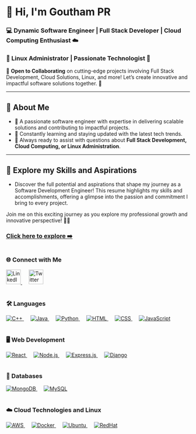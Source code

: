 # 👋 Hi, I'm Goutham PR  

### 💻 Dynamic Software Engineer | Full Stack Developer | Cloud Computing Enthusiast ☁️  
### 🐧 Linux Administrator | Passionate Technologist 🚀  

🌟 **Open to Collaborating** on cutting-edge projects involving Full Stack Development, Cloud Solutions, Linux, and more! Let’s create innovative and impactful software solutions together. 🚀   

---

## 🧠 About Me  
- 🔧 A passionate software engineer with expertise in delivering scalable solutions and contributing to impactful projects.  
- 🌱 Constantly learning and staying updated with the latest tech trends.  
- 💬 Always ready to assist with questions about **Full Stack Development, Cloud Computing, or Linux Administration**.   

---
## 🌟 Explore my Skills and Aspirations
- Discover the full potential and aspirations that shape my journey as a Software Development Engineer! This resume highlights my skills and accomplishments, offering a glimpse into the passion and commitment I bring to every project.

Join me on this exciting journey as you explore my professional growth and innovative perspective! 🌱📄

### <a href="https://drive.google.com/file/d/1PIG8AFJSdv3ya763lkq0qYLDMFH4TQie/view?usp=sharing"><strong>Click here to explore ➡️</strong></a>

# <h3>🌐 Connect with Me</h3>
<p>
 <a href="https://www.linkedin.com/in/gouthampr" target="_blank">
    <img src="https://img.icons8.com/color/48/000000/linkedin.png" alt="LinkedIn" width="40" height="40"/>
</a>&emsp;

<a href="https://twitter.com/gouthampr" target="_blank">
    <img src="https://img.icons8.com/color/48/000000/twitter.png" alt="Twitter" width="40" height="40"/>
</a>
</p>

#  <h3>🛠 Languages</h3>
<p>
  <a href="https://en.wikipedia.org/wiki/C%2B%2B" target="_blank">
  <img src="https://img.icons8.com/color/48/000000/c-plus-plus-logo.png" alt="C++" />
</a>&emsp;
  <a href="https://www.java.com/" target="_blank">
    <img src="https://skillicons.dev/icons?i=java" alt="Java" />
  </a>&emsp;
  <a href="https://www.python.org/" target="_blank">
    <img src="https://skillicons.dev/icons?i=python" alt="Python" />
  </a>&emsp;
  <a href="https://developer.mozilla.org/en-US/docs/Web/HTML" target="_blank">
    <img src="https://skillicons.dev/icons?i=html" alt="HTML" />
  </a>&emsp;
  <a href="https://developer.mozilla.org/en-US/docs/Web/CSS" target="_blank">
    <img src="https://skillicons.dev/icons?i=css" alt="CSS" />
  </a>&emsp;
  <a href="https://developer.mozilla.org/en-US/docs/Web/JavaScript" target="_blank">
    <img src="https://skillicons.dev/icons?i=javascript" alt="JavaScript" />
  </a>
</p>

# <h3>🖥 Web Development</h3>
<p>
  <a href="https://reactjs.org/" target="_blank">
    <img src="https://skillicons.dev/icons?i=react" alt="React" />
  </a>&emsp;
  <a href="https://nodejs.org/" target="_blank">
    <img src="https://skillicons.dev/icons?i=nodejs" alt="Node.js" />
  </a>&emsp;
  <a href="https://expressjs.com/" target="_blank">
    <img src="https://skillicons.dev/icons?i=express" alt="Express.js" />
  </a>&emsp;
   <a href="https://www.djangoproject.com/" target="_blank">
    <img src="https://skillicons.dev/icons?i=django" alt="Django" />
  </a>
</p>

# <h3>💾 Databases</h3>
<p>
  <a href="https://www.mongodb.com/" target="_blank">
    <img src="https://skillicons.dev/icons?i=mongodb" alt="MongoDB" />
  </a>&emsp;
  <a href="https://www.mysql.com/" target="_blank">
    <img src="https://skillicons.dev/icons?i=mysql" alt="MySQL" />
  </a>
</p>

# <h3>☁️ Cloud Technologies and Linux</h3>
<p>
  <a href="https://aws.amazon.com/" target="_blank">
    <img src="https://skillicons.dev/icons?i=aws" alt="AWS" />
  </a>&emsp;
  <a href="https://www.docker.com/" target="_blank">
    <img src="https://skillicons.dev/icons?i=docker" alt="Docker" />
  </a>&emsp;
  <a href="https://ubuntu.com/" target="_blank">
    <img src="https://skillicons.dev/icons?i=ubuntu" alt="Ubuntu" />
  </a>&emsp;
  <a href="https://www.redhat.com/" target="_blank">
    <img src="https://skillicons.dev/icons?i=redhat" alt="RedHat" />
  </a>
</p>




